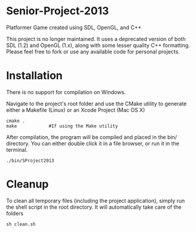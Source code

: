 Senior-Project-2013
=========

Platformer Game created using SDL, OpenGL, and C++

This project is no longer maintained. It uses a deprecated version of both SDL (1.2) and OpenGL (1.x), along with some lesser quality C++ formatting. Please feel free to fork or use any available code for personal projects.

Installation
=========

There is no support for compilation on Windows.

Navigate to the project's root folder and use the CMake utility to generate either a Makefile (Linux) or an Xcode Project (Mac OS X)

    cmake .
    make            #If using the Make utility

After compilation, the program will be compiled and placed in the bin/ directory. You can either double click it in a file browser, or run it in the terminal.

    ./bin/SProject2013

Cleanup
=========

To clean all temporary files (including the project application), simply run the shell script in the root directory. It will automatically take care of the folders

    sh clean.sh
